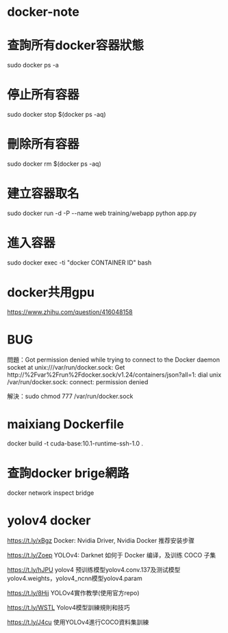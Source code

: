 # docker-note


# 查詢所有docker容器狀態

sudo docker ps -a

# 停止所有容器

sudo docker stop $(docker ps -aq)


# 刪除所有容器
sudo docker rm $(docker ps -aq)

# 建立容器取名

sudo docker run -d -P --name web training/webapp python app.py

# 進入容器

sudo docker exec -ti "docker  CONTAINER ID" bash

# docker共用gpu

https://www.zhihu.com/question/416048158

# BUG
問題：Got permission denied while trying to connect to the Docker daemon socket at unix:///var/run/docker.sock: Get http://%2Fvar%2Frun%2Fdocker.sock/v1.24/containers/json?all=1: dial unix /var/run/docker.sock: connect: permission denied

解決：sudo chmod 777 /var/run/docker.sock

# maixiang Dockerfile

docker build -t cuda-base:10.1-runtime-ssh-1.0 .

# 查詢docker brige網路

docker network inspect bridge

# yolov4 docker

https://t.ly/xBgz   Docker: Nvidia Driver, Nvidia Docker 推荐安装步骤

https://t.ly/Zoep   YOLOv4: Darknet 如何于 Docker 编译，及训练 COCO 子集 

https://t.ly/hJPU  yolov4 预训练模型yolov4.conv.137及测试模型yolov4.weights，yolov4_ncnn模型yolov4.param

https://t.ly/8Hjj  YOLOv4實作教學(使用官方repo)

https://t.ly/WSTL  Yolov4模型訓練規則和技巧

https://t.ly/J4cu  使用YOLOv4進行COCO資料集訓練
